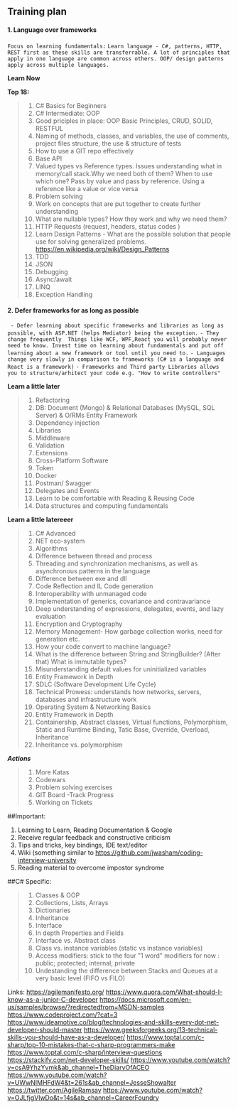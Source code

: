 ## Training plan

#### 1. Language over frameworks 

`Focus on learning fundamentals:`
`Learn language - C#, patterns, HTTP, REST first as these skills are transferrable. A lot of principles that apply in one language are common across others. OOP/ design patterns apply across multiple languages.`

**Learn Now**

**Top 18:**
>   1. C# Basics for Beginners 
>   2. C# Intermediate: OOP
>   3. Good priciples in place: OOP Basic Principles, CRUD, SOLID, RESTFUL
>   4. Naming of methods, classes, and variables, the use of comments, project files structure, the use & structure of tests 
>   5. How to use a GIT repo effectively
>   6. Base API 
>   7. Valued types vs Reference types. Issues understanding what in memory/call stack.Why we need both of them? When to use which one? Pass by value and pass by reference. Using a reference like a value or vice versa
>   8. Problem solving
>   9. Work on concepts that are put together to create further understanding
>   10. What are nullable types? How they work and why we need them?
>   11. HTTP Requests (request, headers, status codes )
>   12. Learn Design Patterns - What are the possible solution that people use for solving generalized problems. https://en.wikipedia.org/wiki/Design_Patterns
>   13. TDD
>   14. JSON
>   15. Debugging
>   16. Async/await
>   17. LINQ
>   18. Exception Handling

#### 2. Defer frameworks for as long as possible
` - Defer learning about specific frameworks and libraries as long as possible, with ASP.NET (helps Mediator) being the exception.`
`- They change frequently  Things like WCF, WPF,React you will probably never need to know. Invest time on learning about fundamentals and put off learning about a new framework or tool until you need to.`
`- Languages change very slowly in comparison to frameworks (C# is a language and React is a framework)`
`- Frameworks and Third party Libraries allows you to structure/arhitect your code e.g. "How to write controllers" `

**Learn a little later**
>   1. Refactoring
>   2. DB: Document (Mongo) & Relational Databases (MySQL, SQL Server) & O/RMs Entity Framework 
>   3. Dependency injection
>   4. Libraries
>   5. Middleware 
>   6. Validation
>   7. Extensions
>   8. Cross-Platform Software
>   9. Token
>   10. Docker
>   11. Postman/ Swagger
>   12. Delegates and Events
>   13. Learn to be comfortable with Reading & Reusing Code
>   14. Data structures and computing fundamentals  

**Learn a little latereeer**

>   1. C# Advanced 
>   2. NET eco-system
>   3. Algorithms
>   4. Difference between thread and process
>   5. Threading and synchronization mechanisms, as well as asynchronous patterns in the language
>   6. Difference between exe and dll
>   7. Code Reflection and IL Code generation
>   8. Interoperability with unmanaged code
>   9. Implementation of generics, covariance and contravariance
>   10. Deep understanding of expressions, delegates, events, and lazy evaluation
>   11. Encryption and Cryptography
>   12. Memory Management- How garbage collection works, need for generation etc.
>   13. How your code convert to machine language?  
>   14. What is the difference between String and StringBuilder? (After that) What is immutable types?
>   15. Misunderstanding default values for uninitialized variables
>   16. Entity Framework in Depth
>   17.  SDLC (Software Development Life Cycle) 
>   18. Technical Prowess: understands how networks, servers, databases and infrastructure work
>   19. Operating System & Networking Basics
>   20. Entity Framework in Depth
>   21. Containership, Abstract classes, Virtual functions, Polymorphism, Static and Runtime Binding, Tatic Base, Override, Overload, Inheritance`
>   22. Inheritance vs. polymorphism

***Actions***

> 1. More Katas
> 2. Codewars   
> 3. Problem solving exercises
> 4.  GIT Board -Track Progress
> 5. Working on Tickets 

##Important:
 1. Learning to Learn, Reading Documentation & Google
 2. Receive regular feedback and constructive criticism
 3. Tips and tricks, key bindings, IDE text/editor
 4. Wiki (something similar to https://github.com/jwasham/coding-interview-university
 5. Reading material to overcome impostor syndrome 

##C# Specific:  
>   1. Classes & OOP
>   2. Collections, Lists, Arrays
>   3. Dictionaries
>   4. Inheritance 
>   5. Interface
>   6. In depth Properties and Fields
>   7. Interface vs. Abstract class
>   8. Class vs. instance variables (static vs instance variables)
>   9. Access modifiers: stick to the four "1 word" modifiers for now : public; protected; internal; private
>   10. Undestanding the difference between Stacks and Queues at a very basic level (FIFO vs FILO)


Links:
https://agilemanifesto.org/
https://www.quora.com/What-should-I-know-as-a-junior-C-developer
https://docs.microsoft.com/en-us/samples/browse/?redirectedfrom=MSDN-samples
https://www.codeproject.com/?cat=3
https://www.ideamotive.co/blog/technologies-and-skills-every-dot-net-developer-should-master
https://www.geeksforgeeks.org/13-technical-skills-you-should-have-as-a-developer/
https://www.toptal.com/c-sharp/top-10-mistakes-that-c-sharp-programmers-make
https://www.toptal.com/c-sharp/interview-questions
https://stackify.com/net-developer-skills/
https://www.youtube.com/watch?v=csA9YhzYvmk&ab_channel=TheDiaryOfACEO
https://www.youtube.com/watch?v=UWwNIMHFdW4&t=261s&ab_channel=JesseShowalter
https://twitter.com/AgileRamsay
https://www.youtube.com/watch?v=OJLfjgVlwDo&t=14s&ab_channel=CareerFoundry
